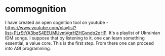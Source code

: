# commognition
I have created an open cognition tool on youtube - https://www.youtube.com/playlist?list=PLrStYA3bqS4EEUMUvmVgrHZHGvndp2qHP. It's a playlist of Ukrainian IDM songs. I suppose that by listening to it, one can learn something essential, a value core. This is the first step. From there one can proceed into AGI programming.

